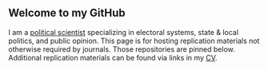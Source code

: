## Welcome to my GitHub

<!--
**jacksantucci/jacksantucci** is a ✨ _special_ ✨ repository because its `README.md` (this file) appears on your GitHub profile.

Here are some ideas to get you started:

- 🔭 I’m currently working on ...
- 🌱 I’m currently learning ...
- 👯 I’m looking to collaborate on ...
- 🤔 I’m looking for help with ...
- 💬 Ask me about ...
- 📫 How to reach me: ...
- 😄 Pronouns: ...
- ⚡ Fun fact: ...
-->
I am a <a href="https://www.jacksantucci.com">political scientist</a> specializing in electoral systems, state & local politics, and public opinion. This page is for hosting replication materials not otherwise required by journals. Those repositories are pinned below. Additional replication materials can be found via links in my <a href="https://www.jacksantucci.com/bio/Jack_Santucci_CV.pdf">CV</a>.
